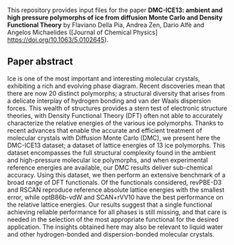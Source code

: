 This repository provides input files for the paper **DMC-ICE13: ambient and high pressure polymorphs of ice from diffusion Monte Carlo and Density Functional Theory** by Flaviano Della Pia, Andrea Zen, Dario Alfè and Angelos Michaelides ([Journal of Chemical Physics] https://doi.org/10.1063/5.0102645).

## Paper abstract

Ice is one of the most important and interesting molecular crystals, exhibiting a rich and evolving phase diagram. Recent discoveries mean that there are now 20 distinct polymorphs; a structural diversity that arises from a delicate interplay of hydrogen bonding and van der Waals dispersion forces. This wealth of structures provides a stern test of electronic structure theories, with Density Functional Theory (DFT) often not able to accurately characterize the relative energies of the various ice polymorphs. Thanks to recent advances that enable the accurate and efficient treatment of molecular crystals with Diffusion Monte Carlo (DMC), we present here the DMC-ICE13 dataset; a dataset of lattice energies of 13 ice polymorphs. This dataset encompasses the full structural complexity found in the ambient and high-pressure molecular ice polymorphs, and when experimental reference energies are available, our DMC results deliver sub-chemical accuracy. Using this dataset, we then perform an extensive benchmark of a broad range of DFT functionals. Of the functionals considered, revPBE-D3 and RSCAN reproduce reference absolute lattice energies with the smallest error, while optB86b-vdW and SCAN+rVV10 have the best performance on the relative lattice energies. Our results suggest that a single functional achieving reliable performance for all phases is still missing, and that care is needed in the selection of the most appropriate functional for the desired application. The insights obtained here may also be relevant to liquid water and other hydrogen-bonded and dispersion-bonded molecular crystals.



